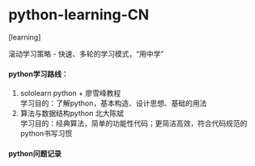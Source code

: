 # python-learning-CN  
[learning]

滚动学习策略 - 快速、多轮的学习模式，“用中学”  
 
#### python学习路线：  
1. sololearn python + 廖雪峰教程  
   学习目的：了解python，基本构造、设计思想、基础的用法  
2. 算法与数据结构python 北大陈斌    
   学习目的：经典算法，简单的功能性代码；更简洁高效，符合代码规范的python书写习惯   


#### python问题记录

